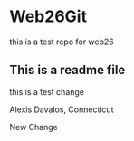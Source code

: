# Web26Git
this is a test repo for web26

## This is a readme file

this is a test change

Alexis Davalos, Connecticut

New Change
